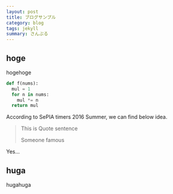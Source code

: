```yaml
---
layout: post
title: ブログサンプル
category: blog
tags: jekyll
summary: さんぷる
---
```


## hoge
hogehoge

```python
def f(nums):
  mul = 1
  for n in nums:
    mul *= n
  return mul
```

According to SePIA timers 2016 Summer, we can find below idea.

<blockquote class="blockquote">
  <p class="mb-0">This is Quote sentence</p>
  <footer class="blockquote-footer">Someone famous</footer>
</blockquote>

Yes...

## huga
hugahuga
